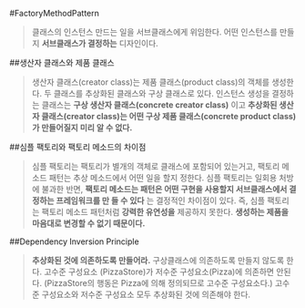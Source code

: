 #FactoryMethodPattern
>클래스의 인스턴스 만드는 일을 서브클래스에게 위임한다.
어떤 인스턴스를 만들지 **서브클래스가 결정하는** 디자인이다.

##생산자 클래스와 제품 클래스
>생산자 클래스(creator class)는 제품 클래스(product class)의 객체를 생성한다.
두 클래스를 추상화된 클래스와 구상 클래스로 있다.
인스턴스 생성을 결정하는 클래스는 **구상 생산자 클래스(concrete creator class)** 이고
**추상화된 생산자 클래스(creator class)는 어떤 구상 제품 클래스(concrete product class)가 만들어질지 미리 알 수 없다.**

##심플 팩토리와 팩토리 메소드의 차이점
> 심플 팩토리는 팩토리가 별개의 객체로 클래스에 포함되어 있는거고, 팩토리 메소드 패턴는 추상 메소드에서 어떤 일을 할지 정한다.
심플 팩토리는 일회용 처방에 불과한 반면, **팩토리 메소드는 패턴은 어떤 구현을 사용할지 서브클래스에서 결정하는 프레임워크를 만 들 수 있다** 는 결정적인 차이점이 있다.
즉, 심플 팩토리는 팩토리 메소드 패턴처럼 **강력한 유연성을** 제공하지 못한다. **생성하는 제품을 마음대로 변경할 수 없기 때문이다.**

##Dependency Inversion Principle
>**추상화된 것에 의존하도록 만들어라.** 구상클래스에 의존하도록 만들지 않도록 한다.
고수준 구성요소 (PizzaStore)가 저수준 구성요소(Pizza)에 의존하면 안된다. 
(PizzaStore의 행동은 Pizza에 의해 정의되므로 고수준 구성요소다.)
고수준 구성요소와 저수준 구성요소 모두 추상화된 것에 의존해야 한다.
